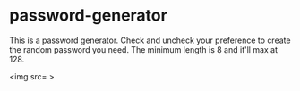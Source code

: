 # password-generator

This is a password generator. Check and uncheck your preference to create the random password you need. The minimum length is 8 and it'll max at 128. 

<img src= >